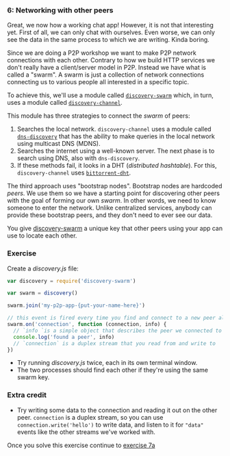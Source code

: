 ### 6: Networking with other peers

Great, we now how a working chat app! However, it is not that interesting yet. First of all, we can only chat with ourselves. Even worse, we can only see the data in the same process to which we are writing. Kinda boring.

Since we are doing a P2P workshop we want to make P2P network connections with each other. Contrary to how we build HTTP services we don't really have a client/server model in P2P. Instead we have what is called a "swarm". A swarm is just a collection of network connections connecting us to various people all interested in a specific topic.

To achieve this, we'll use a module called [`discovery-swarm`](https://github.com/mafintosh/discovery-swarm) which, in turn, uses a module called [`discovery-channel`](https://github.com/maxogden/discovery-channel).

This module has three strategies to connect the _swarm_ of peers:

1. Searches the local network. `discovery-channel` uses a module called [`dns-discovery`](https://github.com/mafintosh/dns-discovery) that has the ability to make queries in the local network using multicast DNS (MDNS).
2. Searches the internet using a well-known server. The next phase is to search using DNS, also with `dns-discovery`.
3. If these methods fail, it looks in a DHT (_distributed hashtable_). For this, `discovery-channel` uses [`bittorrent-dht`](https://github.com/webtorrent/bittorrent-dht).

The third approach uses "bootstrap nodes". Bootstrap nodes
are hardcoded  _peers_. We use them so we have a starting point for discovering other peers with the goal of forming our own _swarm_. In other words, we need to know someone to enter the network. Unlike centralized services, anybody can provide these bootstrap peers, and they don't need to ever see our data.

You give [discovery-swarm](https://github.com/mafintosh/discovery-swarm) a unique key that other peers using your app can use to locate each other.

### Exercise

Create a _discovery.js_ file:

```js
var discovery = require('discovery-swarm')

var swarm = discovery()

swarm.join('my-p2p-app-{put-your-name-here}')

// this event is fired every time you find and connect to a new peer also on the same key
swarm.on('connection', function (connection, info) {
  // `info `is a simple object that describes the peer we connected to
  console.log('found a peer', info)
  // `connection` is a duplex stream that you read from and write to
})
```

* Try running _discovery.js_ twice, each in its own terminal window.
* The two processes should find each other if they're using the same swarm key.

### Extra credit

* Try writing some data to the connection and reading it out on the other peer. `connection` is a duplex stream, so you can use `connection.write('hello')` to write data, and listen to it for `"data"` events like the other streams we've worked with.

Once you solve this exercise continue to [exercise 7a](07a.html)
